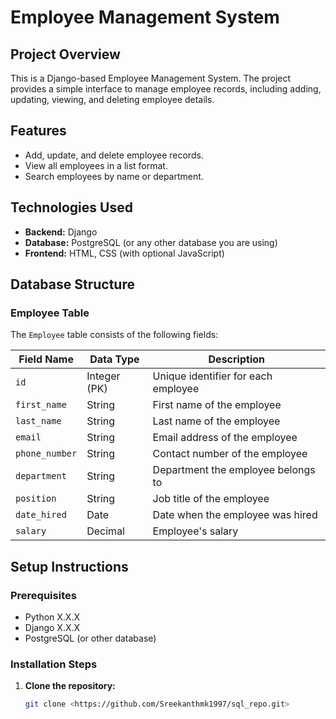 # Employee Management System

## Project Overview
This is a Django-based Employee Management System. The project provides a simple interface to manage employee records, including adding, updating, viewing, and deleting employee details.

## Features
- Add, update, and delete employee records.
- View all employees in a list format.
- Search employees by name or department.

## Technologies Used
- **Backend:** Django
- **Database:** PostgreSQL (or any other database you are using)
- **Frontend:** HTML, CSS (with optional JavaScript)

## Database Structure

### Employee Table
The `Employee` table consists of the following fields:

| Field Name       | Data Type     | Description                      |
|------------------|---------------|----------------------------------|
| `id`             | Integer (PK)  | Unique identifier for each employee |
| `first_name`     | String        | First name of the employee       |
| `last_name`      | String        | Last name of the employee        |
| `email`          | String        | Email address of the employee    |
| `phone_number`   | String        | Contact number of the employee   |
| `department`     | String        | Department the employee belongs to |
| `position`       | String        | Job title of the employee        |
| `date_hired`     | Date          | Date when the employee was hired |
| `salary`         | Decimal       | Employee's salary                |

## Setup Instructions

### Prerequisites
- Python X.X.X
- Django X.X.X
- PostgreSQL (or other database)

### Installation Steps
1. **Clone the repository:**
   ```bash
   git clone <https://github.com/Sreekanthmk1997/sql_repo.git>
